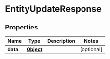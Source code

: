 

# EntityUpdateResponse

## Properties

Name | Type | Description | Notes
------------ | ------------- | ------------- | -------------
**data** | [**Object**](.md) |  |  [optional]




